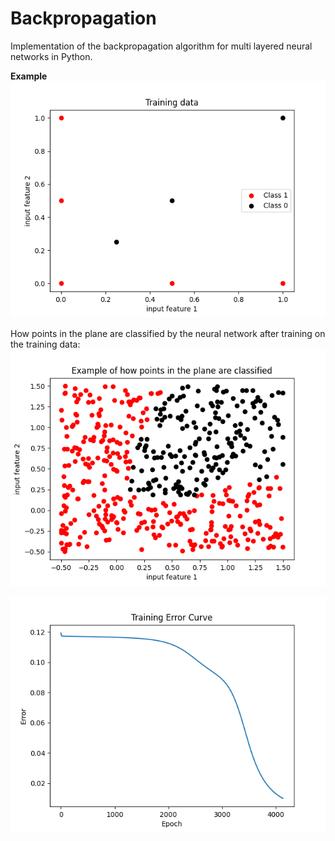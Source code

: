 # Backpropagation

Implementation of the backpropagation algorithm for multi layered neural networks in Python.



**Example**
![Training data](training_data.png)


How points in the plane are classified by the neural network after training on the training data:
![Example of classification](example_classification.png)





![Training error example](training_error.png)
